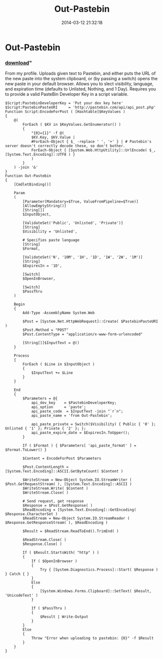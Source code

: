 ﻿---
pid:            4982
parent:         0
children:       
poster:         Matthew Sessions
title:          Out-Pastebin
date:           2014-03-12 21:32:18
format:         posh
---

# Out-Pastebin

### [download](4982.ps1)"

From my profile. Uploads given text to Pastebin, and either puts the URL of the new paste into the system clipboard, or (by passing a switch) opens the new paste in your default browser. Allows you to slect visibility, language, and expiration time (defaults to Unlisted, Nothing, and 1 Day). Requires you to provide a valid PasteBin Developer Key in a script variable.

```posh
$Script:PastebinDeveloperKey = 'Put your dev key here'
$Script:PastebinPasteURI     = 'http://pastebin.com/api/api_post.php'
Function Script:EncodeForPost ( [Hashtable]$KeyValues )
{
    @(  
        ForEach ( $KV in $KeyValues.GetEnumerator() )
        {
            "{0}={1}" -f @(
            $KV.Key, $KV.Value | 
            #ForEach-Object { $_ -replace ' ', '+' } | # Pastebin's server doesn't correctly decode these, so don't bother.
            ForEach-Object { [System.Web.HttpUtility]::UrlEncode( $_, [System.Text.Encoding]::UTF8 ) }
            )
        }
    ) -join '&'
}
Function Out-Pastebin
{
    [CmdletBinding()]
    
    Param
    (
        [Parameter(Mandatory=$True, ValueFromPipeline=$True)]
        [AllowEmptyString()]
        [String[]]
        $InputObject,
        
        [ValidateSet('Public', 'Unlisted', 'Private')]
        [String]
        $Visibility = 'Unlisted',
        
        # Specifies paste language
        [String]
        $Format,
        
        [ValidateSet('N', '10M', '1H', '1D', '1W', '2W', '1M')]
        [String]
        $ExpiresIn = '1D',
        
        [Switch]
        $OpenInBrowser,
        
        [Switch]
        $PassThru
    )
    
    Begin
    {
        Add-Type -AssemblyName System.Web
        
        $Post = [System.Net.HttpWebRequest]::Create( $PastebinPasteURI )
        $Post.Method = "POST"
        $Post.ContentType = "application/x-www-form-urlencoded"
        
        [String[]]$InputText = @()
    }
    
    Process
    {
        ForEach ( $Line in $InputObject )
        {
            $InputText += $Line
        }
    }
    
    End
    {
        $Parameters = @{
            api_dev_key    = $PastebinDeveloperKey;
            api_option     = 'paste';
            api_paste_code  = $InputText -join "`r`n";
            api_paste_name = 'from Out-Pastebin';
            
            api_paste_private = Switch($Visibility) { Public { '0' }; Unlisted { '1' }; Private { '2' }; };
            api_paste_expire_date = $ExpiresIn.ToUpper();
        }
        
        If ( $Format ) { $Parameters[ 'api_paste_format' ] = $Format.ToLower() }
        
        $Content = EncodeForPost $Parameters
        
        $Post.ContentLength = [System.Text.Encoding]::ASCII.GetByteCount( $Content )
        
        $WriteStream = New-Object System.IO.StreamWriter ( $Post.GetRequestStream( ), [System.Text.Encoding]::ASCII )
        $WriteStream.Write( $Content )
        $WriteStream.Close( )
        
        # Send request, get response
        $Response = $Post.GetResponse( )
        $ReadEncoding = [System.Text.Encoding]::GetEncoding( $Response.CharacterSet )
        $ReadStream = New-Object System.IO.StreamReader ( $Response.GetResponseStream( ), $ReadEncoding )
        
        $Result = $ReadStream.ReadToEnd().TrimEnd( )
        
        $ReadStream.Close( )
        $Response.Close( )
        
        If ( $Result.StartsWith( "http" ) )
        {
            If ( $OpenInBrowser )
            {
                Try { [System.Diagnostics.Process]::Start( $Response ) } Catch { }
            }
            Else
            {
                [System.Windows.Forms.Clipboard]::SetText( $Result, 'UnicodeText' )
            }
            
            If ( $PassThru )
            {
                $Result | Write-Output
            }
        }
        Else
        {
            Throw "Error when uploading to pastebin: {0}" -f $Result
        }
    }
}
```

